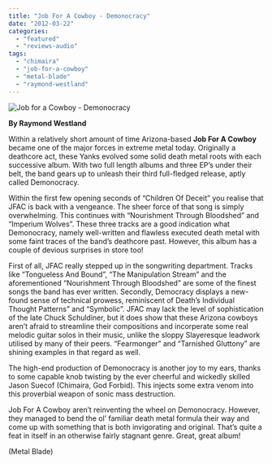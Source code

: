 ```yaml
---
title: "Job For A Cowboy - Demonocracy"
date: "2012-03-22"
categories: 
  - "featured"
  - "reviews-audio"
tags: 
  - "chimaira"
  - "job-for-a-cowboy"
  - "metal-blade"
  - "raymond-westland"
---
```


![](http://www.hellbound.ca/wp-content/uploads/2012/03/Job-for-a-Cowboy-Demonocracy.jpg "Job for a Cowboy - Demonocracy")

**By Raymond Westland**

Within a relatively short amount of time Arizona-based **Job For A Cowboy** became one of the major forces in extreme metal today. Originally a deathcore act, these Yanks evolved some solid death metal roots with each successive album. With two full length albums and three EP’s under their belt, the band gears up to unleash their third full-fledged release, aptly called Demonocracy.

Within the first few opening seconds of “Children Of Deceit” you realise that JFAC is back with a vengeance. The sheer force of that song is simply overwhelming. This continues with “Nourishment Through Bloodshed” and “Imperium Wolves”. These three tracks are a good indication what Demonocracy, namely well-written and flawless executed death metal with some faint traces of the band’s deathcore past. However, this album has a couple of devious surprises in store too!

First of all, JFAC really stepped up in the songwriting department. Tracks like “Tongueless And Bound”, “The Manipulation Stream” and the aforementioned “Nourishment Through Bloodshed” are some of the finest songs the band has ever written. Secondly, Democracy displays a new-found sense of technical prowess, reminiscent of Death’s Individual Thought Patterns” and “Symbolic”. JFAC may lack the level of sophistication of the late Chuck Schuldiner, but it does show that these Arizona cowboys aren’t afraid to streamline their compositions and incorperate some real melodic guitar solos in their music, unlike the sloppy Slayeresque leadwork utilised by many of their peers. “Fearmonger” and “Tarnished Gluttony” are shining examples in that regard as well.

The high-end production of Demonocracy is another joy to my ears, thanks to some capable knob twisting by the ever cheerful and wickedly skilled Jason Suecof (Chimaira, God Forbid). This injects some extra venom into this proverbial weapon of sonic mass destruction.

Job For A Cowboy aren’t reinventing the wheel on Demonocracy. However, they managed to bend the ol’ familiar death metal formula their way and come up with something that is both invigorating and original. That’s quite a feat in itself in an otherwise fairly stagnant genre. Great, great album!

(Metal Blade)
